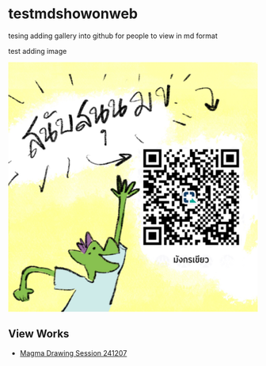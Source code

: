 # testmdshowonweb

tesing adding gallery into github for people to view in md format 

test adding image

![testpic](Qr_Green_Dragon_Support_Square.jpeg)

## View Works

- [Magma Drawing Session 241207](../atlastseason-art/magma-art-draw/magma-collection.md)